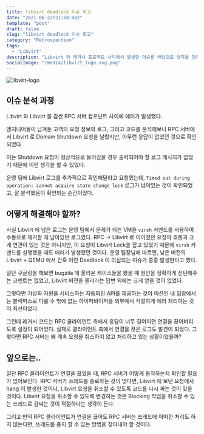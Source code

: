 ```yaml
---
title: libvirt deadlock 이슈 회고
date: "2021-06-22T21:58:40Z"
template: "post"
draft: false
slug: "libvirt deadlock 이슈 회고"
category: "Retrospection"
tags:
  - "Libvirt"
description: "Libvirt 와 레거시 프로젝트 사이에서 발생한 이슈를 바탕으로 생각을 정리해봤다."
socialImage: "/media/libvirt_logo.svg.png"
---
```


![libvirt-logo](/media/libvirt_logo.svg.png)

## 이슈 분석 과정

Libvirt 와 Libvirt 를 감싼 RPC 서버 컴포넌트 사이에 에러가 발생했다.

엔지니어들이 남겨둔 고객의 요청 정보와 로그, 그리고 코드를 분석해보니 RPC 서버에서 Libvirt 로 Domain Shutdown 요청을 날렸지만, 아무런 응답이 없었던 것으로 확인되었다.

이는 Shutdown 요청이 정상적으로 들어갔을 경우 출력되어야 할 로그 메시지가 없었기 때문에 이런 생각을 할 수 있었다.

운영 팀에 Libvirt 로그를 추가적으로 확인해달라고 요청했는데, `Timed out during operation: cannot acquire state change lock` 로그가 남아있는 것이 확인되었고, 잘 분석했음이 확인되는 순간이었다.

## 어떻게 해결해야 할까?

사실 Libvirt 에 남은 로그는 운영 팀에서 문제가 되는 VM을 `virsh` 커맨드를 사용하여 수동으로 제거할 때 남아있던 로그였다. RPC -> Libvirt 로 이어졌던 요청의 흐름과 크게 연관이 있는 것은 아니지만, 이 요청이 Libvirt Lock을 잡고 있었기 때문에 `virsh` 커맨드를 실행했을 때도 에러가 발생했던 것이다. 운영 팀장님에 따르면, 낮은 버전의 Libvirt + QEMU 에서 간혹 이런 Deadlock 이 의심되는 이슈가 종종 발생한다고 했다.

일단 구글링을 해보면 bugzila 에 올라온 케이스들을 봤을 때 원인을 정확하게 진단해주는 코멘트는 없었고, Libvirt 버전을 올리라는 답변 외에는 크게 얻을 것이 없었다.

그렇다면 가상화 자원을 서비스하는 자동화된 API를 제공하는 것이 미션인 내 입장에서는 블랙박스로 다룰 수 밖에 없는 하이퍼바이저를 외부에서 적절하게 에러 처리하는 것이 최선이었다.

그런데 레거시 코드는 RPC 클라이언트 측에서 응답이 너무 길어지면 연결을 끊어버리도록 설정이 되어있다. 실제로 클라이언트 측에서 연결을 끊은 로그도 발견이 되었다. 그렇다면 RPC 서버는 왜 계속 요청을 취소하지 않고 처리하고 있는 상황이었을까?

## 앞으로는..

일단 RPC 클라이언트가 연결을 끊었을 때, RPC 서버가 어떻게 동작하는지 확인할 필요가 있어보인다. RPC 서버가 쓰레드를 종료하는 것이 맞다면, Libvirt 에 보낸 요청에서 hang 이 발생한 것이니, Libvirt 요청을 취소할 수 있도록 코드를 다시 짜는 것이 맞을 것이다. Libvirt 요청을 취소할 수 있도록 변경하는 것은 Blocking 작업을 취소할 수 있는 쓰레드로 감싸는 것이 적절하다는 생각이 든다.

그리고 만약 RPC 클라이언트가 연결을 끊어도 RPC 서버는 쓰레드에 어떠한 처리도 하지 않는다면, 쓰레드를 중지 할 수 있는 방법을 찾아내야 할 것이다.
